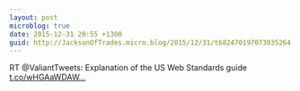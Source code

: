```yaml
---
layout: post
microblog: true
date: 2015-12-31 20:55 +1300
guid: http://JacksonOfTrades.micro.blog/2015/12/31/t682470197073035264.html
---
```

RT @ValiantTweets: Explanation of the US Web Standards guide [t.co/wHGAaWDAW...](https://t.co/wHGAaWDAW8)

